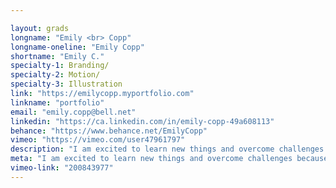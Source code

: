 ```yaml
---

layout: grads
longname: "Emily <br> Copp"
longname-oneline: "Emily Copp"
shortname: "Emily C."
specialty-1: Branding/
specialty-2: Motion/
specialty-3: Illustration
link: "https://emilycopp.myportfolio.com"
linkname: "portfolio"
email: "emily.copp@bell.net"
linkedin: "https://ca.linkedin.com/in/emily-copp-49a608113"
behance: "https://www.behance.net/EmilyCopp"
vimeo: "https://vimeo.com/user47961797"
description: "I am excited to learn new things and overcome challenges because that is the only way one can grow as a designer."
meta: "I am excited to learn new things and overcome challenges because that is the only way one can grow as a designer."
vimeo-link: "200843977"
---
```


